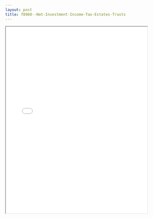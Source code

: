 ```yaml
---
layout: post
title: f8960--Net-Investment-Income-Tax-Estates-Trusts
---
```


<div class="pdf-container">
<iframe src="/ea//_pdf-2-md/f8960--Net-Investment-Income-Tax-Estates-Trusts.pdf" height="600" width="90%" allowFullScreen="true"></iframe>
</div>


